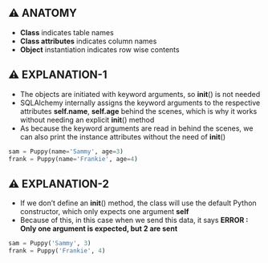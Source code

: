 ## ⚠️ ANATOMY
- **Class** indicates table names
- **Class attributes** indicates column names 
- **Object** instantiation indicates row wise contents 

## ⚠️ EXPLANATION-1
- The objects are initiated with keyword arguments, so __init__() is not needed 
- SQLAlchemy internally assigns the keyword arguments to the respective attributes **self.name**, **self.age** behind the scenes, which is why it works without needing an explicit __init__() method
- As because the keyword arguments are read in behind the scenes, we can also print the instance attributes 
  without the need of __init__()

```python
sam = Puppy(name='Sammy', age=3)
frank = Puppy(name='Frankie', age=4)
```

## ⚠️ EXPLANATION-2
- If we don’t define an __init__() method, the class will use the default Python constructor, which only expects one argument **self**
- Because of this, in this case when we send this data, it says **ERROR : Only one argument is expected, but 2 are sent**
  
```python
sam = Puppy('Sammy', 3)
frank = Puppy('Frankie', 4)
```

